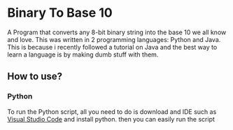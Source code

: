 # Binary To Base 10

A Program that converts any 8-bit binary string into the base 10 we all know and love.
This was written in 2 programming languages: Python and Java. This is because i recently followed a tutorial on Java and the best way to learn a language is by making dumb stuff with them.

## How to use?

### Python

To run the Python script, all you need to do is download and IDE such as [Visual Studio Code](https://code.visualstudio.com/) and install python. then you can easily run the script